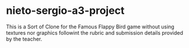 # nieto-sergio-a3-project

This is a Sort of Clone for the Famous Flappy Bird game without using textures nor graphics followint the rubric and submission details provided by the teacher.
